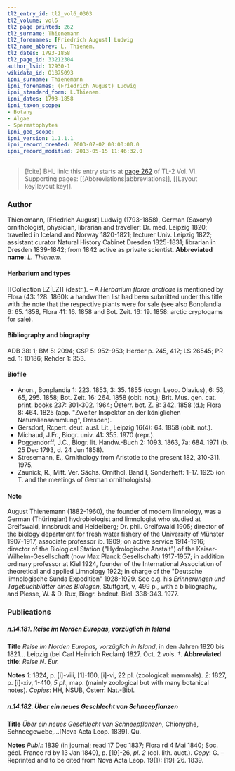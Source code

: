 ```yaml
---
tl2_entry_id: tl2_vol6_0303
tl2_volume: vol6
tl2_page_printed: 262
tl2_surname: Thienemann
tl2_forenames: [Friedrich August] Ludwig
tl2_name_abbrev: L. Thienem.
tl2_dates: 1793-1858
tl2_page_id: 33212304
author_lsid: 12930-1
wikidata_id: Q1875093
ipni_surname: Thienemann
ipni_forenames: (Friedrich August) Ludwig
ipni_standard_form: L.Thienem.
ipni_dates: 1793-1858
ipni_taxon_scope: 
- Botany
- Algae
- Spermatophytes
ipni_geo_scope: 
ipni_version: 1.1.1.1
ipni_record_created: 2003-07-02 00:00:00.0
ipni_record_modified: 2013-05-15 11:46:32.0
---
```



> [!cite] BHL link: this entry starts at [page 262](https://www.biodiversitylibrary.org/page/33212304) of TL-2 Vol. VI.
> Supporting pages: [[Abbreviations|abbreviations]], [[Layout key|layout key]].

### Author

Thienemann, \[Friedrich August\] Ludwig (1793-1858), German (Saxony) ornithologist, physician, librarian and traveller; Dr. med. Leipzig 1820; travelled in Iceland and Norway 1820-1821; lecturer Univ. Leipzig 1822; assistant curator Natural History Cabinet Dresden 1825-1831; librarian in Dresden 1839-1842; from 1842 active as private scientist. 
**Abbreviated name**: *L. Thienem.*

#### Herbarium and types

[[Collection LZ|LZ]] (destr.). – A *Herbarium florae arcticae* is mentioned by Flora (43: 128. 1860): a handwritten list had been submitted under this title with the note that the respective plants were for sale (see also Bonplandia 6: 65. 1858, Flora 41: 16. 1858 and Bot. Zeit. 16: 19. 1858: arctic cryptogams for sale).

#### Bibliography and biography

ADB 38: 1; BM 5: 2094; CSP 5: 952-953; Herder p. 245, 412; LS 26545; PR ed. 1: 10186; Rehder 1: 353.

#### Biofile

- Anon., Bonplandia 1: 223. 1853, 3: 35. 1855 (cogn. Leop. Olavius), 6: 53, 65, 295. 1858; Bot. Zeit. 16: 264. 1858 (obit. not.); Brit. Mus. gen. cat. print. books 237: 301-302. 1964; Österr. bot. Z. 8: 342. 1858 (d.); Flora 8: 464. 1825 (app. "Zweiter Inspektor an der königlichen Naturaliensammlung", Dresden).
- Gersdorf, Rcpert. deut. ausl. Lit., Leipzig 16(4): 64. 1858 (obit. not.).
- Michaud, J.Fr., Biogr. univ. 41: 355. 1970 (repr.).
- Poggendorff, J.C., Biogr. lit. Handw.-Buch 2: 1093. 1863, 7a: 684. 1971 (b. 25 Dec 1793, d. 24 Jun 1858).
- Stresemann, E., Ornithology from Aristotle to the present 182, 310-311. 1975.
- Zaunick, R., Mitt. Ver. Sächs. Ornithol. Band I, Sonderheft: 1-17. 1925 (on T. and the meetings of German ornithologists).

#### Note

August Thienemann (1882-1960), the founder of modern limnology, was a German (Thüringian) hydrobiologist and limnologist who studied at Greifswald, Innsbruck and Heidelberg; Dr. phil. Greifswald 1905; director of the biology department for fresh water fishery of the University of Münster 1907-1917, associate professor ib. 1909; on active service 1914-1916; director of the Biological Station ("Hydrologische Anstalt") of the Kaiser-Wilhelm-Gesellschaft (now Max Planck Gesellschaft) 1917-1957; in addition ordinary professor at Kiel 1924, founder of the International Association of theoretical and applied Limnology 1922; in charge of the "Deutsche limnologische Sunda Expedition" 1928-1929. See e.g. his *Erinnerungen und Tagebuchblätter eines Biologen*, Stuttgart, v, 499 p., with a bibliography, and Plesse, W. & D. Rux, Biogr. bedeut. Biol. 338-343. 1977.

### Publications

##### n.14.181. Reise im Norden Europas, vorzüglich in Island

**Title**
*Reise im Norden Europas, vorzüglich in Island*, in den Jahren 1820 bis 1821... Leipzig (bei Carl Heinrich Reclam) 1827. Oct. 2 vols. †.
**Abbreviated title**: *Reise N. Eur.*

**Notes**
*1*: 1824, p. \[i\]-viii, \[1\]-160, \[i\]-vi, 22 pl. (zoological: mammals).
*2*: 1827, p. \[i\]-xiv, 1-410, *5 pl*., map. (mainly zoological but with many botanical notes).
*Copies*: HH, NSUB, Österr. Nat.-Bibl.

##### n.14.182. Über ein neues Geschlecht von Schneepflanzen

**Title**
*Über ein neues Geschlecht von Schneepflanzen*, Chionyphe, Schneegewebe,...\[Nova Acta Leop. 1839\]. Qu.

**Notes**
*Publ*.: 1839 (in journal; read 17 Dec 1837; Flora rd 4 Mai 1840; Soc. géol. France rd by 13 Jan 1840), p. \[19\]-26, *pl. 2* (col. lith. auct.). *Copy*: G. – Reprinted and to be cited from Nova Acta Leop. 19(1): \[19\]-26. 1839.


